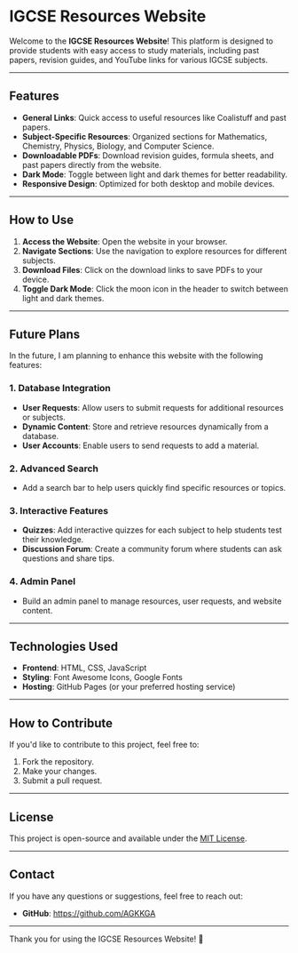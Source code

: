 # IGCSE Resources Website

Welcome to the **IGCSE Resources Website**! This platform is designed to provide students with easy access to study materials, including past papers, revision guides, and YouTube links for various IGCSE subjects.

---

## Features

- **General Links**: Quick access to useful resources like Coalistuff and past papers.
- **Subject-Specific Resources**: Organized sections for Mathematics, Chemistry, Physics, Biology, and Computer Science.
- **Downloadable PDFs**: Download revision guides, formula sheets, and past papers directly from the website.
- **Dark Mode**: Toggle between light and dark themes for better readability.
- **Responsive Design**: Optimized for both desktop and mobile devices.

---

## How to Use

1. **Access the Website**: Open the website in your browser.
2. **Navigate Sections**: Use the navigation to explore resources for different subjects.
3. **Download Files**: Click on the download links to save PDFs to your device.
4. **Toggle Dark Mode**: Click the moon icon in the header to switch between light and dark themes.

---

## Future Plans

In the future, I am planning to enhance this website with the following features:

### 1. **Database Integration**
   - **User Requests**: Allow users to submit requests for additional resources or subjects.
   - **Dynamic Content**: Store and retrieve resources dynamically from a database.
   - **User Accounts**: Enable users to send requests to add a material.

### 2. **Advanced Search**
   - Add a search bar to help users quickly find specific resources or topics.

### 3. **Interactive Features**
   - **Quizzes**: Add interactive quizzes for each subject to help students test their knowledge.
   - **Discussion Forum**: Create a community forum where students can ask questions and share tips.

### 4. **Admin Panel**
   - Build an admin panel to manage resources, user requests, and website content.

---

## Technologies Used

- **Frontend**: HTML, CSS, JavaScript
- **Styling**: Font Awesome Icons, Google Fonts
- **Hosting**: GitHub Pages (or your preferred hosting service)

---

## How to Contribute

If you'd like to contribute to this project, feel free to:

1. Fork the repository.
2. Make your changes.
3. Submit a pull request.

---

## License

This project is open-source and available under the [MIT License](LICENSE).

---

## Contact

If you have any questions or suggestions, feel free to reach out:

- **GitHub**: https://github.com/AGKKGA

---

Thank you for using the IGCSE Resources Website! 🚀